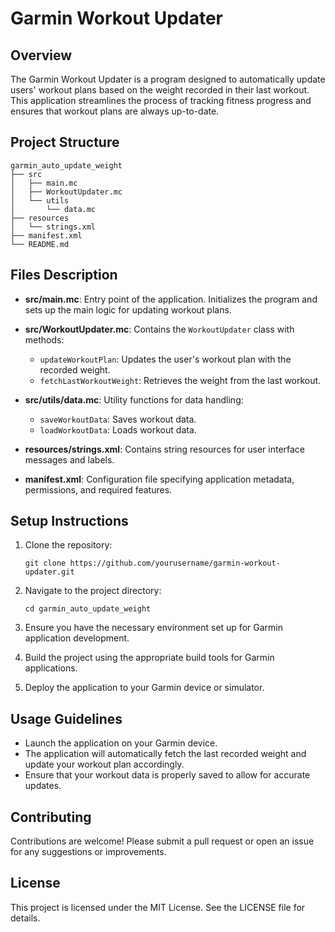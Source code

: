 # Garmin Workout Updater

## Overview
The Garmin Workout Updater is a program designed to automatically update users' workout plans based on the weight recorded in their last workout. This application streamlines the process of tracking fitness progress and ensures that workout plans are always up-to-date.

## Project Structure
```
garmin_auto_update_weight
├── src
│   ├── main.mc
│   ├── WorkoutUpdater.mc
│   └── utils
│       └── data.mc
├── resources
│   └── strings.xml
├── manifest.xml
└── README.md
```

## Files Description

- **src/main.mc**: Entry point of the application. Initializes the program and sets up the main logic for updating workout plans.
  
- **src/WorkoutUpdater.mc**: Contains the `WorkoutUpdater` class with methods:
  - `updateWorkoutPlan`: Updates the user's workout plan with the recorded weight.
  - `fetchLastWorkoutWeight`: Retrieves the weight from the last workout.

- **src/utils/data.mc**: Utility functions for data handling:
  - `saveWorkoutData`: Saves workout data.
  - `loadWorkoutData`: Loads workout data.

- **resources/strings.xml**: Contains string resources for user interface messages and labels.

- **manifest.xml**: Configuration file specifying application metadata, permissions, and required features.

## Setup Instructions
1. Clone the repository:
   ```
   git clone https://github.com/yourusername/garmin-workout-updater.git
   ```
2. Navigate to the project directory:
   ```
   cd garmin_auto_update_weight
   ```
3. Ensure you have the necessary environment set up for Garmin application development.

4. Build the project using the appropriate build tools for Garmin applications.

5. Deploy the application to your Garmin device or simulator.

## Usage Guidelines
- Launch the application on your Garmin device.
- The application will automatically fetch the last recorded weight and update your workout plan accordingly.
- Ensure that your workout data is properly saved to allow for accurate updates.

## Contributing
Contributions are welcome! Please submit a pull request or open an issue for any suggestions or improvements.

## License
This project is licensed under the MIT License. See the LICENSE file for details.